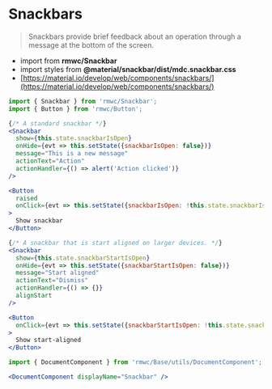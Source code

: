 # Snackbars

> Snackbars provide brief feedback about an operation through a message at the bottom of the screen.

- import from **rmwc/Snackbar**  
- import styles from **@material/snackbar/dist/mdc.snackbar.css**
- [https://material.io/develop/web/components/snackbars/](https://material.io/develop/web/components/snackbars/)

```jsx render
import { Snackbar } from 'rmwc/Snackbar';
import { Button } from 'rmwc/Button';

{/* A standard snackbar */}
<Snackbar
  show={this.state.snackbarIsOpen}
  onHide={evt => this.setState({snackbarIsOpen: false})}
  message="This is a new message"
  actionText="Action"
  actionHandler={() => alert('Action clicked')}
/>

<Button
  raised
  onClick={evt => this.setState({snackbarIsOpen: !this.state.snackbarIsOpen})}
>
  Show snackbar
</Button>

{/* A snackbar that is start aligned on larger devices. */}
<Snackbar
  show={this.state.snackbarStartIsOpen}
  onHide={evt => this.setState({snackbarStartIsOpen: false})}
  message="Start aligned"
  actionText="Dismiss"
  actionHandler={() => {}}
  alignStart
/>

<Button
  onClick={evt => this.setState({snackbarStartIsOpen: !this.state.snackbarStartIsOpen})}
>
  Show start-aligned
</Button>
```

```jsx renderOnly
import { DocumentComponent } from 'rmwc/Base/utils/DocumentComponent';

<DocumentComponent displayName="Snackbar" />
```
